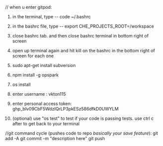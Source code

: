 // when u enter gitpod:

1)  in the terminal, type -- code ~/.bashrc
2) in the bashrc file, type -- export CHE_PROJECTS_ROOT=/workspace
3) close bashrc tab. and then close bashrc terminal in bottom right of screen
4) open up terminal again and hit kill on the bashrc in the bottom right of screen for each one
4) sudo apt-get install subversion
5) npm install -g opspark
6) os install
7) enter username : vkton115
8) enter personal access token: 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

9) (optional) use "os test" to test if your code is passing tests. use ctrl c after to get back to your terminal


//git command cycle (pushes code to repo *basically your save feature*):
git add -A
git commit -m "description here"
git push
